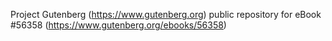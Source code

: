 Project Gutenberg (https://www.gutenberg.org) public repository for
eBook #56358 (https://www.gutenberg.org/ebooks/56358)
